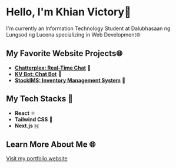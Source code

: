 # Hello, I'm Khian Victory👋
I'm currently an Information Technology Student at Dalubhasaan ng Lungsod ng Lucena specializing in Web Development🌐

## My Favorite Website Projects🌐
- **[Chatterplex: Real-Time Chat](https://chatterplex.netlify.app/)** 💬
- **[KV Bot: Chat Bot](https://kvbot.netlify.app/)** 🤖
- **[StockIMS: Inventory Management System](https://stockims.netlify.app/)** 🛒

## My Tech Stacks 💬
- **React** ⚛️
- **Tailwind CSS** 🎨
- **Next.js** 🇳

## Learn More About Me 🌐
[Visit my portfolio website](https://khian.netlify.app)
